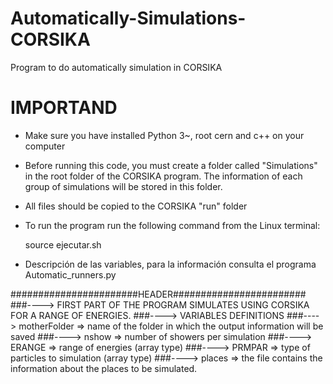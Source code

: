 # Automatically-Simulations-CORSIKA
Program to do automatically simulation in CORSIKA


# IMPORTAND
- Make sure you have installed Python 3~, root cern and c++ on your computer

- Before running this code, you must create a folder called "Simulations" in the root folder of the CORSIKA program. The information of each group of simulations will be stored in this folder.

- All files should be copied to the CORSIKA "run" folder

- To run the program run the following command from the Linux terminal:

    source ejecutar.sh




- Descripción de las variables, para la información consulta el programa Automatic_runners.py
 
#######################HEADER########################
###----> FIRST PART OF THE PROGRAM SIMULATES USING CORSIKA FOR A RANGE OF ENERGIES.
###----> VARIABLES DEFINITIONS 
###----> motherFolder => name of the folder in which the output information will be saved
###----> nshow => number of showers per simulation
###----> ERANGE => range of energies (array type)
###----> PRMPAR => type of particles to simulation (array type)
###----> places => the file contains the information about the places to be simulated.

